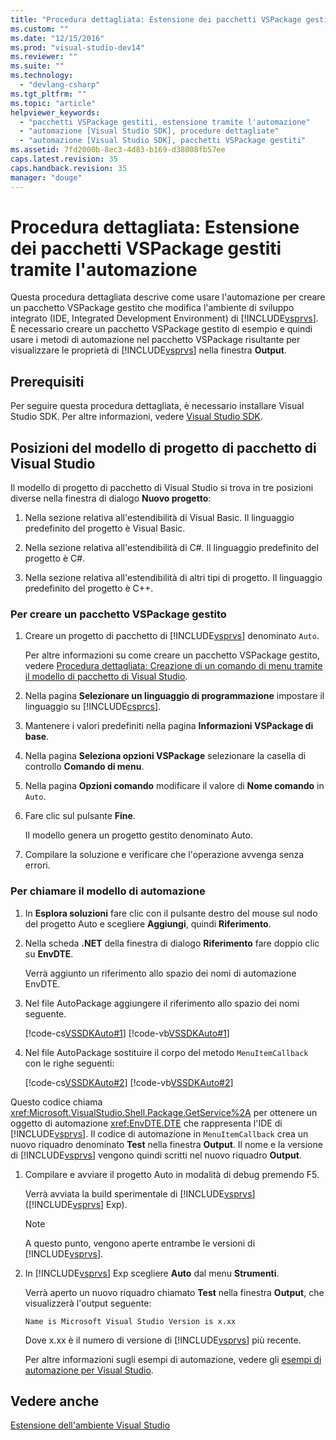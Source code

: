 ```yaml
---
title: "Procedura dettagliata: Estensione dei pacchetti VSPackage gestiti tramite l&#39;automazione | Microsoft Docs"
ms.custom: ""
ms.date: "12/15/2016"
ms.prod: "visual-studio-dev14"
ms.reviewer: ""
ms.suite: ""
ms.technology: 
  - "devlang-csharp"
ms.tgt_pltfrm: ""
ms.topic: "article"
helpviewer_keywords: 
  - "pacchetti VSPackage gestiti, estensione tramite l'automazione"
  - "automazione [Visual Studio SDK], procedure dettagliate"
  - "automazione [Visual Studio SDK], pacchetti VSPackage gestiti"
ms.assetid: 7fd2000b-8ec3-4d83-b169-d38008fb57ee
caps.latest.revision: 35
caps.handback.revision: 35
manager: "douge"
---
```

# Procedura dettagliata: Estensione dei pacchetti VSPackage gestiti tramite l&#39;automazione
Questa procedura dettagliata descrive come usare l'automazione per creare un pacchetto VSPackage gestito che modifica l'ambiente di sviluppo integrato \(IDE, Integrated Development Environment\) di [!INCLUDE[vsprvs](../assembler/masm/includes/vsprvs_md.md)]. È necessario creare un pacchetto VSPackage gestito di esempio e quindi usare i metodi di automazione nel pacchetto VSPackage risultante per visualizzare le proprietà di [!INCLUDE[vsprvs](../assembler/masm/includes/vsprvs_md.md)] nella finestra **Output**.  
  
## Prerequisiti  
 Per seguire questa procedura dettagliata, è necessario installare Visual Studio SDK. Per altre informazioni, vedere [Visual Studio SDK](../Topic/Visual%20Studio%20SDK.md).  
  
## Posizioni del modello di progetto di pacchetto di Visual Studio  
 Il modello di progetto di pacchetto di Visual Studio si trova in tre posizioni diverse nella finestra di dialogo **Nuovo progetto**:  
  
1.  Nella sezione relativa all'estendibilità di Visual Basic. Il linguaggio predefinito del progetto è Visual Basic.  
  
2.  Nella sezione relativa all'estendibilità di C\#. Il linguaggio predefinito del progetto è C\#.  
  
3.  Nella sezione relativa all'estendibilità di altri tipi di progetto. Il linguaggio predefinito del progetto è C\+\+.  
  
### Per creare un pacchetto VSPackage gestito  
  
1.  Creare un progetto di pacchetto di [!INCLUDE[vsprvs](../assembler/masm/includes/vsprvs_md.md)] denominato `Auto`.  
  
     Per altre informazioni su come creare un pacchetto VSPackage gestito, vedere [Procedura dettagliata: Creazione di un comando di menu tramite il modello di pacchetto di Visual Studio](../Topic/Walkthrough:%20Creating%20a%20Menu%20Command%20By%20Using%20the%20Visual%20Studio%20Package%20Template.md).  
  
2.  Nella pagina **Selezionare un linguaggio di programmazione** impostare il linguaggio su [!INCLUDE[csprcs](../ide/includes/csprcs_md.md)].  
  
3.  Mantenere i valori predefiniti nella pagina **Informazioni VSPackage di base**.  
  
4.  Nella pagina **Seleziona opzioni VSPackage** selezionare la casella di controllo **Comando di menu**.  
  
5.  Nella pagina **Opzioni comando** modificare il valore di **Nome comando** in `Auto`.  
  
6.  Fare clic sul pulsante **Fine**.  
  
     Il modello genera un progetto gestito denominato Auto.  
  
7.  Compilare la soluzione e verificare che l'operazione avvenga senza errori.  
  
### Per chiamare il modello di automazione  
  
1.  In **Esplora soluzioni** fare clic con il pulsante destro del mouse sul nodo del progetto Auto e scegliere **Aggiungi**, quindi **Riferimento**.  
  
2.  Nella scheda **.NET** della finestra di dialogo **Riferimento** fare doppio clic su **EnvDTE**.  
  
     Verrà aggiunto un riferimento allo spazio dei nomi di automazione EnvDTE.  
  
3.  Nel file AutoPackage aggiungere il riferimento allo spazio dei nomi seguente.  
  
     [!code-cs[VSSDKAuto#1](../misc/codesnippet/CSharp/walkthrough-extending-managed-vspackages-by-using-automation_1.cs)]
     [!code-vb[VSSDKAuto#1](../misc/codesnippet/VisualBasic/walkthrough-extending-managed-vspackages-by-using-automation_1.vb)]  
  
4.  Nel file AutoPackage sostituire il corpo del metodo `MenuItemCallback` con le righe seguenti:  
  
     [!code-cs[VSSDKAuto#2](../misc/codesnippet/CSharp/walkthrough-extending-managed-vspackages-by-using-automation_2.cs)]
     [!code-vb[VSSDKAuto#2](../misc/codesnippet/VisualBasic/walkthrough-extending-managed-vspackages-by-using-automation_2.vb)]  
  
 Questo codice chiama <xref:Microsoft.VisualStudio.Shell.Package.GetService%2A> per ottenere un oggetto di automazione <xref:EnvDTE.DTE> che rappresenta l'IDE di [!INCLUDE[vsprvs](../assembler/masm/includes/vsprvs_md.md)]. Il codice di automazione in `MenuItemCallback` crea un nuovo riquadro denominato **Test** nella finestra **Output**. Il nome e la versione di [!INCLUDE[vsprvs](../assembler/masm/includes/vsprvs_md.md)] vengono quindi scritti nel nuovo riquadro **Output**.  
  
1.  Compilare e avviare il progetto Auto in modalità di debug premendo F5.  
  
     Verrà avviata la build sperimentale di [!INCLUDE[vsprvs](../assembler/masm/includes/vsprvs_md.md)] \([!INCLUDE[vsprvs](../assembler/masm/includes/vsprvs_md.md)] Exp\).  
  
    > [!NOTE]
    >  A questo punto, vengono aperte entrambe le versioni di [!INCLUDE[vsprvs](../assembler/masm/includes/vsprvs_md.md)].  
  
2.  In [!INCLUDE[vsprvs](../assembler/masm/includes/vsprvs_md.md)] Exp scegliere **Auto** dal menu **Strumenti**.  
  
     Verrà aperto un nuovo riquadro chiamato **Test** nella finestra **Output**, che visualizzerà l'output seguente:  
  
    ```  
    Name is Microsoft Visual Studio Version is x.xx  
    ```  
  
     Dove x.xx è il numero di versione di [!INCLUDE[vsprvs](../assembler/masm/includes/vsprvs_md.md)] più recente.  
  
     Per altre informazioni sugli esempi di automazione, vedere gli [esempi di automazione per Visual Studio](http://www.microsoft.com/downloads/details.aspx?familyid=3ff9c915-30e5-430e-95b3-621dccd25150&displaylang=en).  
  
## Vedere anche  
 [Estensione dell'ambiente Visual Studio](../Topic/Extending%20the%20Visual%20Studio%20Environment.md)